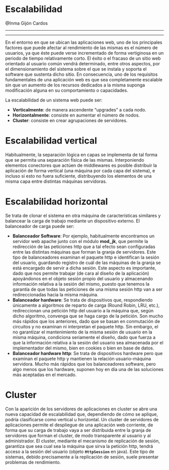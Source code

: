 # Escalabilidad

@Inma Gijón Cardos 

---

---

En el entorno en que se ubican las aplicaciones web, uno de los principales factores que puede afectar al rendimiento de las mismas es el número de usuarios, ya que éste puede verse incrementado de forma vertiginosa en un periodo de tiempo relativamente corto. El éxito o el fracaso de un sitio web orientado al usuario común vendrá determinado, entre otros aspectos, por el dimensionamiento del sistema sobre el que se instala y soporta el software que sustenta dicho sitio. En consecuencia, uno de los requisitos fundamentales de una aplicación web es que sea completamente escalable sin que un aumento de los recursos dedicados a la misma suponga modificación alguna en su comportamiento o capacidades.

La escalabilidad de un sistema web puede ser:

- **Verticalmente**: de manera ascendente “upgrades” a cada nodo.
- **Horizontalmente**: consiste en aumentar el número de nodos.
- **Cluster**: consiste en crear agrupaciones de servidores.

# Escalabilidad vertical

Habitualmente, la separación lógica en capas se implementa de tal forma que se permita una separación física de las mismas. Interponiendo elementos conectores que actúen de middlewares es posible distribuir la aplicación de forma vertical (una máquina por cada capa del sistema), e incluso si esto no fuera suficiente, distribuyendo los elementos de una misma capa entre distintas máquinas servidoras.

# Escalabilidad horizontal

Se trata de clonar el sistema en otra máquina de características similares y balancear la carga de trabajo mediante un dispositivo externo. El balanceador de carga puede ser:

- **Balanceador Software**: Por ejemplo, habitualmente encontramos un servidor web apache junto con el módulo **mod_jk**, que permite la redirección de las peticiones http que a tal efecto sean configuradas entre las distintas máquinas que forman la granja de servidores. Este tipo de balanceadores examinan el paquete http e identifican la sesión del usuario, guardando registro de cuál de las máquinas de la granja se está encargado de servir a dicha sesión. Este aspecto es importante, dado que nos permite trabajar (de cara al diseño de la aplicación) apoyándonos en el objeto sesión propio del usuario y almacenando información relativa a la sesión del mismo, puesto que tenemos la garantía de que todas las peticiones de una misma sesión http van a ser redireccionadas hacia la misma máquina.
- **Balanceador hardware**: Se trata de dispositivos que, respondiendo únicamente a algoritmos de reparto de carga (Round Robin, LRU, etc.), redireccionan una petición http del usuario a la máquina que, según dicho algoritmo, convenga que se haga cargo de la petición. Son mucho más rápidos que los anteriores, dado que se basan en conmutación de circuitos y no examinan ni interpretan el paquete http. Sin embargo, el no garantizar el mantenimiento de la misma sesión de usuario en la misma máquina, condiciona seriamente el diseño, dado que fuerza a que la información relativa a la sesión del usuario sea almacenada por el implementador del mismo, bien en cookies o bien en base de datos.
- **Balanceador hardware http**: Se trata de dispositivos hardware pero que examinan el paquete http y mantienen la relación usuario-máquina servidora. Mucho más rápidos que los balanceadores software, pero algo menos que los hardware, suponen hoy en día una de las soluciones más aceptadas en el mercado.

# Cluster

Con la aparición de los servidores de aplicaciones en cluster se abre una nueva capacidad de escalabilidad que, dependiendo de cómo se aplique, podría clasificarse como vertical u horizontal. Un cluster de servidores de aplicaciones permite el despliegue de una aplicación web corriente, de forma que su carga de trabajo vaya a ser distribuida entre la granja de servidores que forman el cluster, de modo transparente al usuario y al administrador. El cluster, mediante el mecanismo de replicación de sesión, garantiza que sea cual sea la máquina que sirva la petición http, tendrá acceso a la sesión del usuario (objeto **`HttpSession`** en java). Este tipo de sistemas, debido precisamente a la replicación de sesión, suele presentar problemas de rendimiento.